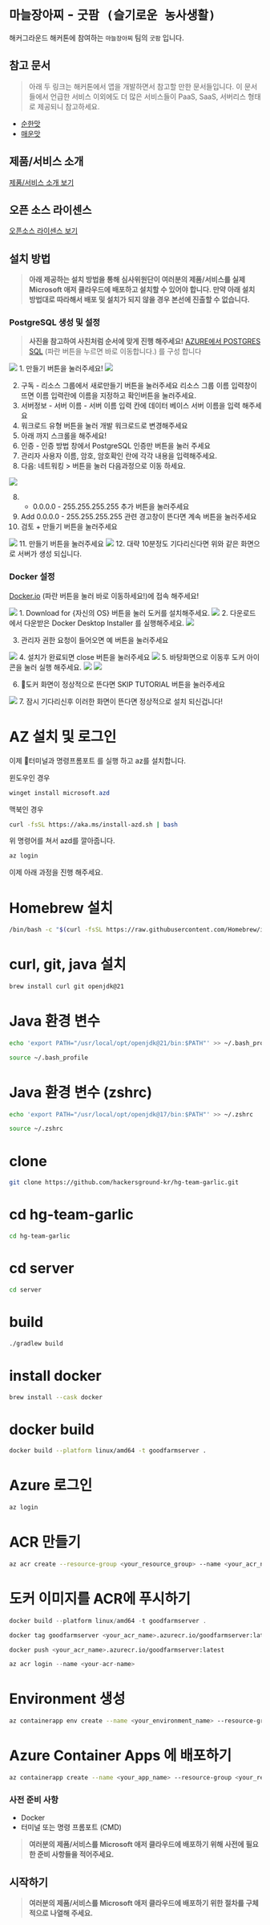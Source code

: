# `마늘장아찌` - `굿팜 (슬기로운 농사생활)`

해커그라운드 해커톤에 참여하는 `마늘장아찌` 팀의 `굿팜` 입니다.

## 참고 문서

> 아래 두 링크는 해커톤에서 앱을 개발하면서 참고할 만한 문서들입니다. 이 문서들에서 언급한 서비스 이외에도 더 많은 서비스들이 PaaS, SaaS, 서버리스 형태로 제공되니 참고하세요.

- [순한맛](./REFERENCES_BASIC.md)
- [매운맛](./REFERENCES_ADVANCED.md)

## 제품/서비스 소개

<!-- 아래 링크는 지우지 마세요 -->
[제품/서비스 소개 보기](TOPIC.md)
<!-- 위 링크는 지우지 마세요 -->

## 오픈 소스 라이센스

<!-- 아래 링크는 지우지 마세요 -->
[오픈소스 라이센스 보기](./LICENSE)
<!-- 위 링크는 지우지 마세요 -->

## 설치 방법

> **아래 제공하는 설치 방법을 통해 심사위원단이 여러분의 제품/서비스를 실제 Microsoft 애저 클라우드에 배포하고 설치할 수 있어야 합니다. 만약 아래 설치 방법대로 따라해서 배포 및 설치가 되지 않을 경우 본선에 진출할 수 없습니다.**

### PostgreSQL 생성 및 설정

> **사진을 참고하여 사친처럼 순서에 맞게 진행 해주세요!**
[AZURE에서 POSTGRES SQL](https://portal.azure.com/#browse/Microsoft.DBforPostgreSQL%2Fservers) (파란 버튼을 누르면 바로 이동합니다.) 를 구성 합니다 

<img src="images/dbchap1.png"/>
1. 만들기 버튼을 눌러주세요! 

<img src="images/dbchap2.png"/>

2. 구독 - 리소스 그룹에서 새로만들기 버튼을 눌러주세요 리소스 그룹 이름 입력창이 뜨면 이름 입력란에 이름을 지정하고 확인버튼을 눌러주세요.
3. 서버정보 - 서버 이름 - 서버 이름 입력 칸에 데이터 베이스 서버 이름을 입력 해주세요
4. 워크로드 유형 버튼을 눌러 개발 워크로드로 변경해주세요
5. 아래 까지 스크롤을 해주세요!
6. 인증 - 인증 방법 창에서 PostgreSQL 인증만 버튼을 눌러 주세요
7. 관리자 사용자 이름, 암호, 암호확인 란에 각각 내용을 입력해주세요.
8. 다음: 네트워킹 > 버튼을 눌러 다음과정으로 이동 하세요.

<img src="images/dbchap25.png"/>

8. + 0.0.0.0 - 255.255.255.255 추가 버튼을 눌러주세요
9. Add 0.0.0.0 - 255.255.255.255 관련 경고창이 뜬다면 계속 버튼을 눌러주세요
10. 검토 + 만들기 버튼을 눌러주세요

<img src="images/dbchap3.png"/>
11. 만들기 버튼을 눌러주세요

<img src="images/dbchap4.png"/>
12. 대략 10분정도 기다리신다면 위와 같은 화면으로 서버가 생성 되십니다.

### Docker 설정

[Docker.io](https://www.docker.com/) (파란 버튼을 눌러 바로 이동하세요!)에 접속 해주세요!


<img src="images/Docker1.png"/>
1. Download for {자신의 OS} 버튼을 눌러 도커를 설치해주세요.

<img src="images/Docker2.png"/>
2. 다운로드에서 다운받은 Docker Desktop Installer 를 실행해주세요.


<img src="images/dockerins1.png"/>

3. 관리자 권한 요청이 들어오면 예 버튼을 눌러주세요

<img src="images/dockerins2.png"/>
4. 설치가 완료되면 close 버튼을 눌러주세요
  
<img src="images/icon.png"/>
5. 바탕화면으로 이동후 도커 아이콘을 눌러 실행 해주세요.

<img src="images/dockerins3.png"/>

<img src="images/Docker3.png"/>

6. 도커 화면이 정상적으로 뜬다면 SKIP TUTORIAL 버튼을 눌러주세요

<img src="images/Docker4.png"/>
7. 잠시 기다리신후 이러한 화면이 뜬다면 정상적으로 설치 되신겁니다!

# AZ 설치 및 로그인

이제 터미널과 명령프롬포트 를 실행 하고 az를 설치합니다.

윈도우인 경우 
```Powershell
winget install microsoft.azd
```

맥북인 경우

```bash
curl -fsSL https://aka.ms/install-azd.sh | bash
```

위 명령어를 쳐서 azd를 깔아줍니다.

```bash
az login
```

이제 아래 과정을 진행 해주세요. 
# Homebrew 설치

```bash
/bin/bash -c "$(curl -fsSL https://raw.githubusercontent.com/Homebrew/install/HEAD/install.sh)"
```

# curl, git, java 설치

```bash
brew install curl git openjdk@21
```

# Java 환경 변수

```bash
echo 'export PATH="/usr/local/opt/openjdk@21/bin:$PATH"' >> ~/.bash_profile
```

```bash
source ~/.bash_profile
```

# Java 환경 변수 (zshrc)

```bash
echo 'export PATH="/usr/local/opt/openjdk@17/bin:$PATH"' >> ~/.zshrc
```

```bash
source ~/.zshrc
```

# clone

```bash
git clone https://github.com/hackersground-kr/hg-team-garlic.git
```

# cd hg-team-garlic

```bash
cd hg-team-garlic
```

# cd server

```bash
cd server
```

# build

```bash
./gradlew build
```

# install docker

```bash
brew install --cask docker
```

# docker build

```bash
docker build --platform linux/amd64 -t goodfarmserver .
```

# Azure 로그인

```bash
az login
```

# ACR 만들기

```bash
az acr create --resource-group <your_resource_group> --name <your_acr_name> --sku Basic
```

# 도커 이미지를 ACR에 푸시하기

```jsx
docker build --platform linux/amd64 -t goodfarmserver .
```

```bash
docker tag goodfarmserver <your_acr_name>.azurecr.io/goodfarmserver:latest
```

```bash
docker push <your_acr_name>.azurecr.io/goodfarmserver:latest
```

```jsx
az acr login --name <your-acr-name>
```

# Environment 생성

```bash
az containerapp env create --name <your_environment_name> --resource-group <your-resource-group> --location koreacentral
```

# Azure Container Apps 에 배포하기

```bash
az containerapp create --name <your_app_name> --resource-group <your_resource_group> --image <your_acr_name>.azurecr.io/goodfarmserver:latest --environment <your_environment_name>
```


### 사전 준비 사항
- Docker
- 터미널 또는 명령 프롬포트 (CMD)
  
> **여러분의 제품/서비스를 Microsoft 애저 클라우드에 배포하기 위해 사전에 필요한 준비 사항들을 적어주세요.**

## 시작하기

> **여러분의 제품/서비스를 Microsoft 애저 클라우드에 배포하기 위한 절차를 구체적으로 나열해 주세요.**
